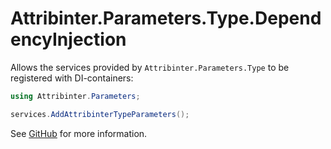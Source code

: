 # Attribinter.Parameters.Type.DependencyInjection

Allows the services provided by `Attribinter.Parameters.Type` to be registered with DI-containers:

```csharp
using Attribinter.Parameters;

services.AddAttribinterTypeParameters();
```

See [GitHub](https://github.com/Attribinter/Attribinter.Parameters.Type) for more information.